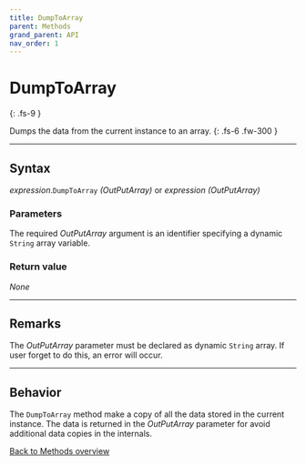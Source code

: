 ```yaml
---
title: DumpToArray
parent: Methods
grand_parent: API
nav_order: 1
---
```


# DumpToArray
{: .fs-9 }

Dumps the data from the current instance to an array.
{: .fs-6 .fw-300 }

---

## Syntax

*expression*.`DumpToArray` *(OutPutArray)*
 or
 *expression (OutPutArray)*

### Parameters

The required *OutPutArray* argument is an identifier specifying a dynamic `String` array variable.

### Return value

_None_

---

## Remarks

The *OutPutArray* parameter must be declared as dynamic `String` array. If user forget to do this, an error will occur.

---

## Behavior

The `DumpToArray` method make a copy of all the data stored in the current instance. The data is returned in the *OutPutArray* parameter for avoid additional data copies in the internals.

[Back to Methods overview](https://ws-garcia.github.io/VBA-CSV-interface/api/methods/)